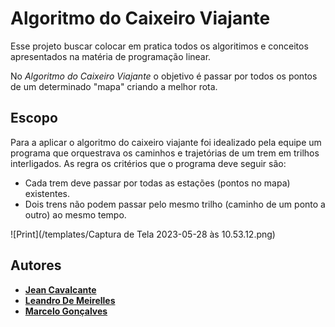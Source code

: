 
# Algoritmo do Caixeiro Viajante

Esse projeto buscar colocar em pratica todos os algoritimos e conceitos apresentados na matéria de programação linear.

No *Algoritmo do Caixeiro Viajante* o objetivo é passar por todos os pontos de um determinado "mapa" criando a melhor rota.

## Escopo

Para a aplicar o algoritmo do caixeiro viajante foi idealizado pela equipe um programa que orquestrava os caminhos e trajetórias de um trem em trilhos interligados. As regra os critérios que o programa deve seguir são:


+ Cada trem deve passar por todas as estações (pontos no mapa) existentes.
+ Dois trens não podem passar pelo mesmo trilho (caminho de um ponto a outro) ao mesmo tempo. 

![Print](/templates/Captura de Tela 2023-05-28 às 10.53.12.png)

## Autores

- [**Jean Cavalcante**](https://github.com/Kaseioo)
- [**Leandro De Meirelles**](https://github.com/droanle)
- [**Marcelo Gonçalves**](https://github.com/MarceloStudies)


